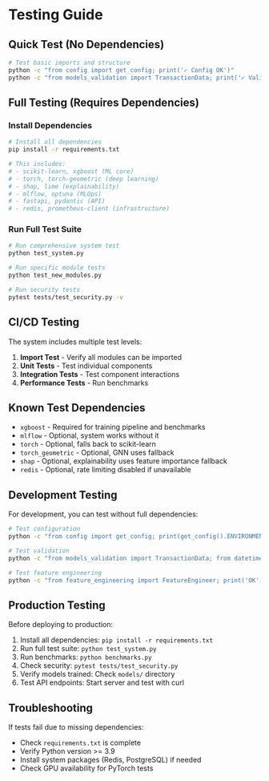 # Testing Guide

## Quick Test (No Dependencies)

```bash
# Test basic imports and structure
python -c "from config import get_config; print('✓ Config OK')"
python -c "from models_validation import TransactionData; print('✓ Validation OK')"
```

## Full Testing (Requires Dependencies)

### Install Dependencies

```bash
# Install all dependencies
pip install -r requirements.txt

# This includes:
# - scikit-learn, xgboost (ML core)
# - torch, torch-geometric (deep learning)
# - shap, lime (explainability)
# - mlflow, optuna (MLOps)
# - fastapi, pydantic (API)
# - redis, prometheus-client (infrastructure)
```

### Run Full Test Suite

```bash
# Run comprehensive system test
python test_system.py

# Run specific module tests
python test_new_modules.py

# Run security tests
pytest tests/test_security.py -v
```

## CI/CD Testing

The system includes multiple test levels:

1. **Import Test** - Verify all modules can be imported
2. **Unit Tests** - Test individual components
3. **Integration Tests** - Test component interactions
4. **Performance Tests** - Run benchmarks

## Known Test Dependencies

- `xgboost` - Required for training pipeline and benchmarks
- `mlflow` - Optional, system works without it
- `torch` - Optional, falls back to scikit-learn
- `torch_geometric` - Optional, GNN uses fallback
- `shap` - Optional, explainability uses feature importance fallback
- `redis` - Optional, rate limiting disabled if unavailable

## Development Testing

For development, you can test without full dependencies:

```bash
# Test configuration
python -c "from config import get_config; print(get_config().ENVIRONMENT)"

# Test validation
python -c "from models_validation import TransactionData; from datetime import datetime; t = TransactionData(transaction_id='t1', user_id='u1', amount=100, merchant='M', location='L', timestamp=datetime.now(), payment_method='credit_card'); print('OK')"

# Test feature engineering
python -c "from feature_engineering import FeatureEngineer; print('OK')"
```

## Production Testing

Before deploying to production:

1. Install all dependencies: `pip install -r requirements.txt`
2. Run full test suite: `python test_system.py`
3. Run benchmarks: `python benchmarks.py`
4. Check security: `pytest tests/test_security.py`
5. Verify models trained: Check `models/` directory
6. Test API endpoints: Start server and test with curl

## Troubleshooting

If tests fail due to missing dependencies:
- Check `requirements.txt` is complete
- Verify Python version >= 3.9
- Install system packages (Redis, PostgreSQL) if needed
- Check GPU availability for PyTorch tests